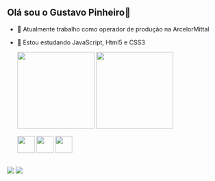 ## Olá sou o Gustavo Pinheiro👋

- 🔭 Atualmente trabalho como operador de produção na ArcelorMittal
- 🌱 Estou estudando JavaScript, Html5 e CSS3

  <a href="https://github.com/GustavoAP1"></a>
  <img height="180em" src="https://github-readme-stats.vercel.app/api?username=GustavoAP1&theme=gotham&show_icons=true&hide_border=false&count_private=true"/>
  <img height="180em" src="https://github-readme-stats.vercel.app/api/top-langs/?username=GustavoAP1&theme=gotham&show_icons=true&hide_border=false&layout=compact"/>

  <div display="inline-block">
      <img height="40em" src="https://cdn.jsdelivr.net/gh/devicons/devicon@latest/icons/javascript/javascript-original.svg" />
      <img height="40em" src="https://cdn.jsdelivr.net/gh/devicons/devicon@latest/icons/html5/html5-original.svg" />
      <img height="40em" src="https://cdn.jsdelivr.net/gh/devicons/devicon@latest/icons/css3/css3-original.svg" />
 </div>
 
 ##

<div display="inline-block">
  <a href = "mailto:gustavoapinheiro1@gmail.com"><img src="https://img.shields.io/badge/-Gmail-FF0000?style=for-the-badge&logo=gmail&logoColor=white" target="_blank"></a>
  <a href="https://www.linkedin.com/in/gustavo-pinheiro-1064ba318/" target="_blank"><img src="https://img.shields.io/badge/-LinkedIn-%230077B5?style=for-the-badge&logo=linkedin&logoColor=white" target="_blank"></a> 
  <!-- <a href="" target="_blank"><img src="https://img.shields.io/badge/-Whatsapp-%EA4335?style=for-the-badge&logo=whatsapp&logoColor=white" target="_blank"></a> -->
</div>


